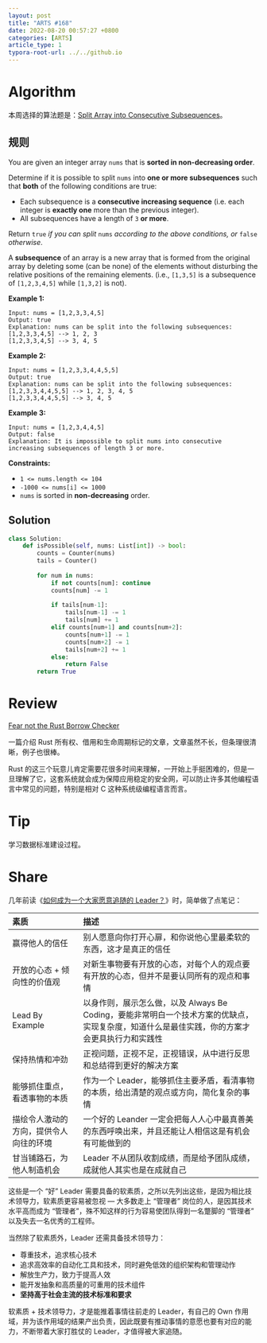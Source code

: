 ```yaml
---
layout: post
title: "ARTS #168"
date: 2022-08-20 00:57:27 +0800
categories: [ARTS]
article_type: 1
typora-root-url: ../../github.io
---
```



# Algorithm

本周选择的算法题是：[Split Array into Consecutive Subsequences](https://leetcode.com/problems/split-array-into-consecutive-subsequences/)。


## 规则

You are given an integer array `nums` that is **sorted in non-decreasing order**.

Determine if it is possible to split `nums` into **one or more subsequences** such that **both** of the following conditions are true:

- Each subsequence is a **consecutive increasing sequence** (i.e. each integer is **exactly one** more than the previous integer).
- All subsequences have a length of `3` **or more**.

Return `true` *if you can split* `nums` *according to the above conditions, or* `false` *otherwise*.

A **subsequence** of an array is a new array that is formed from the original array by deleting some (can be none) of the elements without disturbing the relative positions of the remaining elements. (i.e., `[1,3,5]` is a subsequence of `[1,2,3,4,5]` while `[1,3,2]` is not).

 

**Example 1:**

```
Input: nums = [1,2,3,3,4,5]
Output: true
Explanation: nums can be split into the following subsequences:
[1,2,3,3,4,5] --> 1, 2, 3
[1,2,3,3,4,5] --> 3, 4, 5
```

**Example 2:**

```
Input: nums = [1,2,3,3,4,4,5,5]
Output: true
Explanation: nums can be split into the following subsequences:
[1,2,3,3,4,4,5,5] --> 1, 2, 3, 4, 5
[1,2,3,3,4,4,5,5] --> 3, 4, 5
```

**Example 3:**

```
Input: nums = [1,2,3,4,4,5]
Output: false
Explanation: It is impossible to split nums into consecutive increasing subsequences of length 3 or more.
```

 

**Constraints:**

- `1 <= nums.length <= 104`
- `-1000 <= nums[i] <= 1000`
- `nums` is sorted in **non-decreasing** order.

## Solution

```python
class Solution:
    def isPossible(self, nums: List[int]) -> bool:
        counts = Counter(nums)
        tails = Counter()
        
        for num in nums:
            if not counts[num]: continue
            counts[num] -= 1
            
            if tails[num-1]:
                tails[num-1] -= 1
                tails[num] += 1
            elif counts[num+1] and counts[num+2]:
                counts[num+1] -= 1
                counts[num+2] -= 1
                tails[num+2] += 1
            else:
                return False
        return True
```


# Review

[Fear not the Rust Borrow Checker](https://squidarth.com/rc/rust/2018/05/31/rust-borrowing-and-ownership.html)

一篇介绍 Rust 所有权、借用和生命周期标记的文章，文章虽然不长，但条理很清晰，例子也很棒。

Rust 的这三个玩意儿肯定需要花很多时间来理解，一开始上手挺困难的，但是一旦理解了它，这套系统就会成为保障应用稳定的安全网，可以防止许多其他编程语言中常见的问题，特别是相对 C 这种系统级编程语言而言。

# Tip

学习数据标准建设过程。

# Share

几年前读《[如何成为一个大家愿意追随的 Leader？](https://time.geekbang.org/column/article/297)》时，简单做了点笔记：

| 素质                                   | 描述                                                         |
| :------------------------------------- | :----------------------------------------------------------- |
| 赢得他人的信任                         | 别人愿意向你打开心扉，和你说他心里最柔软的东西，这才是真正的信任 |
| 开放的心态 + 倾向性的价值观            | 对新生事物要有开放的心态，对每个人的观点要有开放的心态，但并不是要认同所有的观点和事情 |
| Lead By Example                        | 以身作则，展示怎么做，以及 Always Be Coding，要能非常明白一个技术方案的优缺点，实现复杂度，知道什么是最佳实践，你的方案才会更具执行力和实践性 |
| 保持热情和冲劲                         | 正视问题，正视不足，正视错误，从中进行反思和总结得到更好的解决方案 |
| 能够抓住重点，看透事物的本质           | 作为一个 Leader，能够抓住主要矛盾，看清事物的本质，给出清楚的观点或方向，简化复杂的事情 |
| 描绘令人激动的方向，提供令人向往的环境 | 一个好的 Leander 一定会把每人人心中最真善美的东西呼唤出来，并且还能让人相信这是有机会有可能做到的 |
| 甘当铺路石，为他人制造机会             | Leader 不从团队收割成绩，而是给予团队成绩，成就他人其实也是在成就自己 |

这些是一个 “好” Leader 需要具备的软素质，之所以先列出这些，是因为相比技术领导力，软素质更容易被忽视 — 大多数走上 “管理者” 岗位的人，是因其技术水平高而成为 “管理者”，殊不知这样的行为容易使团队得到一名蹩脚的 “管理者” 以及失去一名优秀的工程师。

当然除了软素质外，Leader 还需具备技术领导力：

- 尊重技术，追求核心技术
- 追求高效率的自动化工具和技术，同时避免低效的组织架构和管理动作
- 解放生产力，致力于提高人效
- 能开发抽象和高质量的可重用的技术组件
- **坚持高于社会主流的技术标准和要求**

软素质 + 技术领导力，才是能推着事情往前走的 Leader，有自己的 Own 作用域，并为该作用域的结果产出负责，因此既要有推动事情的意愿也要有对应的能力，不断带着大家打胜仗的 Leader，才值得被大家追随。
